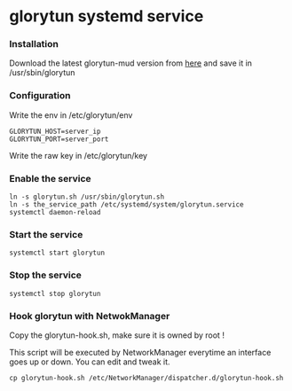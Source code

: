 # glorytun systemd service

### Installation

Download the latest glorytun-mud version from [here](https://github.com/angt/glorytun/releases) and save it in /usr/sbin/glorytun

### Configuration

Write the env in /etc/glorytun/env

```
GLORYTUN_HOST=server_ip
GLORYTUN_PORT=server_port
```

Write the raw key in /etc/glorytun/key

### Enable the service

```
ln -s glorytun.sh /usr/sbin/glorytun.sh
ln -s the_service_path /etc/systemd/system/glorytun.service
systemctl daemon-reload
```

### Start the service

```
systemctl start glorytun
```

### Stop the service

```
systemctl stop glorytun
```

### Hook glorytun with NetwokManager

Copy the glorytun-hook.sh, make sure it is owned by root !

This script will be executed by NetworkManager everytime an interface goes up or down. You can edit and tweak it.


```
cp glorytun-hook.sh /etc/NetworkManager/dispatcher.d/glorytun-hook.sh
```
